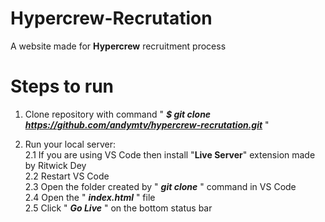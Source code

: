# Hypercrew-Recrutation
A website made for <b>Hypercrew</b> recruitment process


# Steps to run

1. Clone repository with command " <i><b>$ git clone https://github.com/andymtv/hypercrew-recrutation.git</b></i> "

2. Run your local server: <br>
    2.1 If you are using VS Code then install "<b>Live Server</b>" extension made by Ritwick Dey <br>
    2.2 Restart VS Code <br>
    2.3 Open the folder created by " <i><b>git clone</b></i> " command in VS Code <br>
    2.4 Open the " <i><b>index.html</b></i> " file <br>
    2.5 Click " <i><b>Go Live</b></i> " on the bottom status bar <br>
